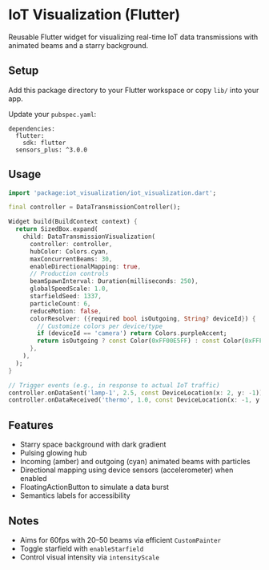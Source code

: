 # IoT Visualization (Flutter)

Reusable Flutter widget for visualizing real-time IoT data transmissions with animated beams and a starry background.

## Setup

Add this package directory to your Flutter workspace or copy `lib/` into your app.

Update your `pubspec.yaml`:

```
dependencies:
  flutter:
    sdk: flutter
  sensors_plus: ^3.0.0
```

## Usage

```dart
import 'package:iot_visualization/iot_visualization.dart';

final controller = DataTransmissionController();

Widget build(BuildContext context) {
  return SizedBox.expand(
    child: DataTransmissionVisualization(
      controller: controller,
      hubColor: Colors.cyan,
      maxConcurrentBeams: 30,
      enableDirectionalMapping: true,
      // Production controls
      beamSpawnInterval: Duration(milliseconds: 250),
      globalSpeedScale: 1.0,
      starfieldSeed: 1337,
      particleCount: 6,
      reduceMotion: false,
      colorResolver: ({required bool isOutgoing, String? deviceId}) {
        // Customize colors per device/type
        if (deviceId == 'camera') return Colors.purpleAccent;
        return isOutgoing ? const Color(0xFF00E5FF) : const Color(0xFFFFA726);
      },
    ),
  );
}

// Trigger events (e.g., in response to actual IoT traffic)
controller.onDataSent('lamp-1', 2.5, const DeviceLocation(x: 2, y: -1));
controller.onDataReceived('thermo', 1.0, const DeviceLocation(x: -1, y: 0.5));
```

## Features
- Starry space background with dark gradient
- Pulsing glowing hub
- Incoming (amber) and outgoing (cyan) animated beams with particles
- Directional mapping using device sensors (accelerometer) when enabled
- FloatingActionButton to simulate a data burst
- Semantics labels for accessibility

## Notes
- Aims for 60fps with 20–50 beams via efficient `CustomPainter`
- Toggle starfield with `enableStarfield`
- Control visual intensity via `intensityScale`